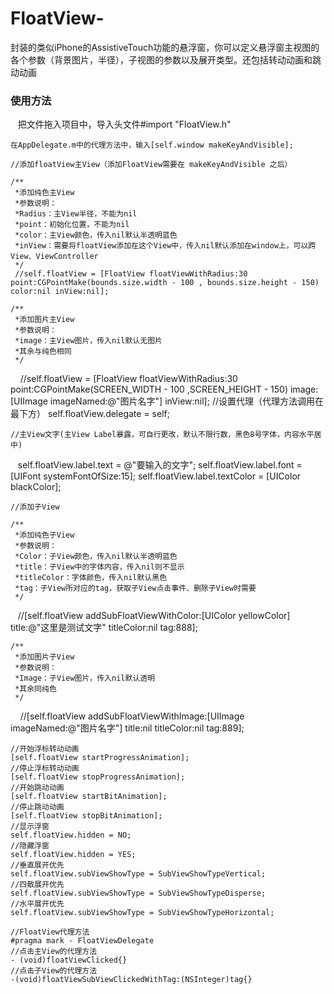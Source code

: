 # FloatView-
封装的类似iPhone的AssistiveTouch功能的悬浮窗，你可以定义悬浮窗主视图的各个参数（背景图片，半径），子视图的参数以及展开类型。还包括转动动画和跳动动画
### 使用方法<br />

    把文件拖入项目中，导入头文件#import "FloatView.h"
    
    在AppDelegate.m中的代理方法中，输入[self.window makeKeyAndVisible];
    
    //添加floatView主View（添加FloatView需要在 makeKeyAndVisible 之后）
    
    /**
     *添加纯色主View
     *参数说明：
     *Radius：主View半径，不能为nil
     *point：初始化位置，不能为nil
     *color：主View颜色，传入nil默认半透明蓝色
     *inView：需要将floatView添加在这个View中，传入nil默认添加在window上，可以跨View、ViewController
     */
     //self.floatView = [FloatView floatViewWithRadius:30 point:CGPointMake(bounds.size.width - 100 , bounds.size.height - 150) color:nil inView:nil];
    
    /**
     *添加图片主View
     *参数说明：
     *image：主View图片，传入nil默认无图片
     *其余与纯色相同
     */
     //self.floatView = [FloatView floatViewWithRadius:30 point:CGPointMake(SCREEN_WIDTH - 100 ,SCREEN_HEIGHT - 150) image:[UIImage imageNamed:@"图片名字"] inView:nil];
    //设置代理（代理方法调用在最下方）
    self.floatView.delegate = self;
    
    //主View文字(主View Label暴露，可自行更改，默认不限行数，黑色8号字体，内容水平居中)
    self.floatView.label.text = @"要输入的文字";
    self.floatView.label.font = [UIFont systemFontOfSize:15];
    self.floatView.label.textColor = [UIColor blackColor];
    
    //添加子View
    
    /**
     *添加纯色子View
     *参数说明：
     *Color：子View颜色，传入nil默认半透明蓝色
     *title：子View中的字体内容，传入nil则不显示
     *titleColor：字体颜色，传入nil默认黑色
     *tag：子View所对应的tag，获取子View点击事件、删除子View时需要
     */
    //[self.floatView addSubFloatViewWithColor:[UIColor yellowColor] title:@"这里是测试文字" titleColor:nil tag:888];
    
    /**
     *添加图片子View
     *参数说明：
     *Image：子View图片，传入nil默认透明
     *其余同纯色
     */
     //[self.floatView addSubFloatViewWithImage:[UIImage imageNamed:@"图片名字"] title:nil titleColor:nil tag:889];
     
    //开始浮标转动动画
    [self.floatView startProgressAnimation];
    //停止浮标转动动画
    [self.floatView stopProgressAnimation];
    //开始跳动动画
    [self.floatView startBitAnimation];
    //停止跳动动画
    [self.floatView stopBitAnimation];
    //显示浮窗
    self.floatView.hidden = NO;
    //隐藏浮窗
    self.floatView.hidden = YES;
    //垂直展开优先
    self.floatView.subViewShowType = SubViewShowTypeVertical;
    //四散展开优先
    self.floatView.subViewShowType = SubViewShowTypeDisperse;
    //水平展开优先
    self.floatView.subViewShowType = SubViewShowTypeHorizontal;
    
    //FloatView代理方法
    #pragma mark - FloatViewDelegate
    //点击主View的代理方法
    - (void)floatViewClicked{}
    //点击子View的代理方法
    -(void)floatViewSubViewClickedWithTag:(NSInteger)tag{}
  
